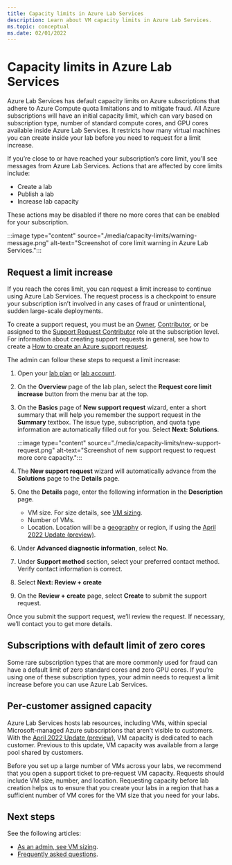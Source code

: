 ```yaml
---
title: Capacity limits in Azure Lab Services
description: Learn about VM capacity limits in Azure Lab Services.
ms.topic: conceptual
ms.date: 02/01/2022
---
```


# Capacity limits in Azure Lab Services

Azure Lab Services has default capacity limits on Azure subscriptions that adhere to Azure Compute quota limitations and to mitigate fraud. All Azure subscriptions will have an initial capacity limit, which can vary based on subscription type, number of standard compute cores, and GPU cores available inside Azure Lab Services. It restricts how many virtual machines you can create inside your lab before you need to request for a limit increase.  

If you’re close to or have reached your subscription’s core limit, you’ll see messages from Azure Lab Services.  Actions that are affected by core limits include:

- Create a lab
- Publish a lab
- Increase lab capacity

These actions may be disabled if there no more cores that can be enabled for your subscription.

:::image type="content" source="./media/capacity-limits/warning-message.png" alt-text="Screenshot of core limit warning in Azure Lab Services.":::

## Request a limit increase

If you reach the cores limit, you can request a limit increase to continue using Azure Lab Services. The request process is a checkpoint to ensure your subscription isn’t involved in any cases of fraud or unintentional, sudden large-scale deployments.

To create a support request, you must be an [Owner](/azure/role-based-access-control/built-in-roles), [Contributor](/azure/role-based-access-control/built-in-roles), or be assigned to the [Support Request Contributor](/azure/role-based-access-control/built-in-roles) role at the subscription level. For information about creating support requests in general, see how to create a [How to create an Azure support request](/azure/azure-portal/supportability/how-to-create-azure-support-request).

The admin can follow these steps to request a limit increase:  

1. Open your [lab plan](how-to-manage-lab-plans.md) or [lab account](how-to-manage-lab-accounts.md).
1. On the **Overview** page of the lab plan, select the **Request core limit increase** button from the menu bar at the top.
1. On the **Basics** page of **New support request** wizard, enter a short summary that will help you remember the support request in the **Summary** textbox.  The issue type, subscription, and quota type information are automatically filled out for you.  Select **Next: Solutions**.

    :::image type="content" source="./media/capacity-limits/new-support-request.png" alt-text="Screenshot of new support request to request more core capacity.":::

1. The **New support request** wizard will automatically advance from the **Solutions** page to the **Details** page.
1. One the **Details** page, enter the following information in the **Description** page.
    - VM size. For size details, see [VM sizing](administrator-guide.md#vm-sizing).
    - Number of VMs.
    - Location.  Location will be a [geography](https://azure.microsoft.com/global-infrastructure/geographies/#geographies) or region, if using the [April 2022 Update (preview)](lab-services-whats-new.md).
1. Under **Advanced diagnostic information**, select **No**.
1. Under **Support method** section, select your preferred contact method. Verify contact information is correct.
1. Select **Next: Review + create**
1. On the **Review + create** page, select **Create** to submit the support request.

Once you submit the support request, we’ll review the request. If necessary, we’ll contact you to get more details.

## Subscriptions with default limit of zero cores

Some rare subscription types that are more commonly used for fraud can have a default limit of zero standard cores and zero GPU cores. If you’re using one of these subscription types, your admin needs to request a limit increase before you can use Azure Lab Services.

## Per-customer assigned capacity

Azure Lab Services hosts lab resources, including VMs, within special Microsoft-managed Azure subscriptions that aren’t visible to customers.  With the [April 2022 Update (preview)](lab-services-whats-new.md), VM capacity is dedicated to each customer.  Previous to this update, VM capacity was available from a large pool shared by customers.

Before you set up a large number of VMs across your labs, we recommend that you open a support ticket to pre-request VM capacity. Requests should include VM size, number, and location. Requesting capacity before lab creation helps us to ensure that you create your labs in a region that has a sufficient number of VM cores for the VM size that you need for your labs.

## Next steps

See the following articles:

- [As an admin, see VM sizing](administrator-guide.md#vm-sizing).
- [Frequently asked questions](classroom-labs-faq.yml).
